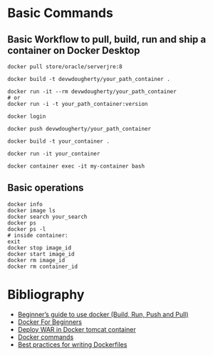 # Basic Commands

## Basic Workflow to pull, build, run and ship a container on Docker Desktop
```
docker pull store/oracle/serverjre:8

docker build -t devwdougherty/your_path_container .

docker run -it --rm devwdougherty/your_path_container
# or
docker run -i -t your_path_container:version

docker login

docker push devwdougherty/your_path_container

docker build -t your_container .

docker run -it your_container

docker container exec -it my-container bash
```
## Basic operations
```
docker info
docker image ls
docker search your_search
docker ps
docker ps -l
# inside container:
exit
docker stop image_id
docker start image_id
docker rm image_id
docker rm container_id
```

# Bibliography

* [Beginner’s guide to use docker (Build, Run, Push and Pull)](https://medium.com/@deepakshakya/beginners-guide-to-use-docker-build-run-push-and-pull-4a132c094d75)
* [Docker For Beginners](https://medium.com/the-andela-way/docker-for-beginners-61e8e0ce6a19)
* [Deploy WAR in Docker tomcat container](https://medium.com/@pra4mesh/deploy-war-in-docker-tomcat-container-b52a3baea448)
* [Docker commands](https://github.com/prameshbhattarai/docker-commands)
* [Best practices for writing Dockerfiles](https://docs.docker.com/develop/develop-images/dockerfile_best-practices/)
